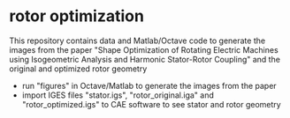 # rotor optimization
This repository contains data and Matlab/Octave code to generate the images from the paper "Shape Optimization of Rotating Electric Machines using Isogeometric Analysis and Harmonic Stator-Rotor Coupling" and the original and optimized rotor geometry

* run "figures" in Octave/Matlab to generate the images from the paper
* import IGES files "stator.igs", "rotor\_original.iga" and "rotor\_optimized.igs" to CAE software to see stator and rotor geometry

